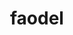 ---
title: "faodel"
layout: cache
categories: [package, develop-2023-11-05]
meta: {"versions": ["1.2108.1"], "compilers": ["gcc@=11.1.0", "gcc@=11.4.0", "gcc@=9.4.0", "oneapi@=2023.2.0"], "oss": ["ubuntu20.04"], "platforms": ["linux"], "targets": ["neoverse_v1", "ppc64le", "x86_64_v3"], "stacks": ["data-vis-sdk", "e4s", "e4s-neoverse_v1", "e4s-oneapi", "e4s-power", "root"], "num_specs": 8, "num_specs_by_stack": {"root": 8, "e4s-neoverse_v1": 2, "e4s-power": 1, "data-vis-sdk": 2, "e4s": 2, "e4s-oneapi": 1}}
spec_details: [{"hash": "f2e63l6chzwvkgcrklpm2lfsn6c6sgjj", "compiler": "gcc@=11.4.0", "versions": ["1.2108.1"], "os": "ubuntu20.04", "platform": "linux", "target": "neoverse_v1", "variants": ["build_system=cmake", "build_type=Release", "generator=make", "+hdf5", "~ipo", "logging=stdout", "+mpi", "network=libfabric", "serializer=xdr", "+shared", "+tcmalloc"], "stacks": ["root", "e4s-neoverse_v1"], "size": "-", "tarball": "https://binaries.spack.io/releases/develop-2023-11-05/build_cache/linux-ubuntu20.04-neoverse_v1/gcc-11.4.0/faodel-1.2108.1/linux-ubuntu20.04-neoverse_v1-gcc-11.4.0-faodel-1.2108.1-f2e63l6chzwvkgcrklpm2lfsn6c6sgjj.spack"}, {"hash": "z7oeuvxeiio533shmbwczlx7lqc3vmnd", "compiler": "gcc@=11.4.0", "versions": ["1.2108.1"], "os": "ubuntu20.04", "platform": "linux", "target": "neoverse_v1", "variants": ["build_system=cmake", "build_type=Release", "generator=make", "~hdf5", "~ipo", "logging=stdout", "+mpi", "network=nnti", "serializer=xdr", "+shared", "+tcmalloc"], "stacks": ["root", "e4s-neoverse_v1"], "size": "-", "tarball": "https://binaries.spack.io/releases/develop-2023-11-05/build_cache/linux-ubuntu20.04-neoverse_v1/gcc-11.4.0/faodel-1.2108.1/linux-ubuntu20.04-neoverse_v1-gcc-11.4.0-faodel-1.2108.1-z7oeuvxeiio533shmbwczlx7lqc3vmnd.spack"}, {"hash": "3ud34qbze3izfxo5cv2bb3mvkcxdf2wp", "compiler": "gcc@=9.4.0", "versions": ["1.2108.1"], "os": "ubuntu20.04", "platform": "linux", "target": "ppc64le", "variants": ["build_system=cmake", "build_type=Release", "generator=make", "~hdf5", "~ipo", "logging=stdout", "+mpi", "network=nnti", "serializer=xdr", "+shared", "~tcmalloc"], "stacks": ["root", "e4s-power"], "size": "-", "tarball": "https://binaries.spack.io/releases/develop-2023-11-05/build_cache/linux-ubuntu20.04-ppc64le/gcc-9.4.0/faodel-1.2108.1/linux-ubuntu20.04-ppc64le-gcc-9.4.0-faodel-1.2108.1-3ud34qbze3izfxo5cv2bb3mvkcxdf2wp.spack"}, {"hash": "vjpsr3plyrtaur4jkiwzs5bxywszlvqc", "compiler": "gcc@=11.1.0", "versions": ["1.2108.1"], "os": "ubuntu20.04", "platform": "linux", "target": "x86_64_v3", "variants": ["build_system=cmake", "build_type=Release", "generator=make", "+hdf5", "~ipo", "logging=stdout", "+mpi", "network=libfabric", "serializer=xdr", "+shared", "+tcmalloc"], "stacks": ["data-vis-sdk", "root"], "size": "-", "tarball": "https://binaries.spack.io/releases/develop-2023-11-05/build_cache/linux-ubuntu20.04-x86_64_v3/gcc-11.1.0/faodel-1.2108.1/linux-ubuntu20.04-x86_64_v3-gcc-11.1.0-faodel-1.2108.1-vjpsr3plyrtaur4jkiwzs5bxywszlvqc.spack"}, {"hash": "nooban3npixgtvzzqjnhsh2sivf32ys4", "compiler": "gcc@=11.1.0", "versions": ["1.2108.1"], "os": "ubuntu20.04", "platform": "linux", "target": "x86_64_v3", "variants": ["build_system=cmake", "build_type=Release", "generator=make", "+hdf5", "~ipo", "logging=stdout", "+mpi", "network=libfabric", "serializer=xdr", "+shared", "+tcmalloc"], "stacks": ["data-vis-sdk", "root"], "size": "-", "tarball": "https://binaries.spack.io/releases/develop-2023-11-05/build_cache/linux-ubuntu20.04-x86_64_v3/gcc-11.1.0/faodel-1.2108.1/linux-ubuntu20.04-x86_64_v3-gcc-11.1.0-faodel-1.2108.1-nooban3npixgtvzzqjnhsh2sivf32ys4.spack"}, {"hash": "tn3wcypjsp22eecyh52pzwr7hjwun3ks", "compiler": "gcc@=11.4.0", "versions": ["1.2108.1"], "os": "ubuntu20.04", "platform": "linux", "target": "x86_64_v3", "variants": ["build_system=cmake", "build_type=Release", "generator=make", "~hdf5", "~ipo", "logging=stdout", "+mpi", "network=nnti", "serializer=xdr", "+shared", "+tcmalloc"], "stacks": ["e4s", "root"], "size": "-", "tarball": "https://binaries.spack.io/releases/develop-2023-11-05/build_cache/linux-ubuntu20.04-x86_64_v3/gcc-11.4.0/faodel-1.2108.1/linux-ubuntu20.04-x86_64_v3-gcc-11.4.0-faodel-1.2108.1-tn3wcypjsp22eecyh52pzwr7hjwun3ks.spack"}, {"hash": "zmbxjk5mhie5cqogz2atqe4e232f4qrk", "compiler": "gcc@=11.4.0", "versions": ["1.2108.1"], "os": "ubuntu20.04", "platform": "linux", "target": "x86_64_v3", "variants": ["build_system=cmake", "build_type=Release", "generator=make", "+hdf5", "~ipo", "logging=stdout", "+mpi", "network=libfabric", "serializer=xdr", "+shared", "+tcmalloc"], "stacks": ["e4s", "root"], "size": "-", "tarball": "https://binaries.spack.io/releases/develop-2023-11-05/build_cache/linux-ubuntu20.04-x86_64_v3/gcc-11.4.0/faodel-1.2108.1/linux-ubuntu20.04-x86_64_v3-gcc-11.4.0-faodel-1.2108.1-zmbxjk5mhie5cqogz2atqe4e232f4qrk.spack"}, {"hash": "5gay7ompiajdu5leb6jupsaqtsovzqxq", "compiler": "oneapi@=2023.2.0", "versions": ["1.2108.1"], "os": "ubuntu20.04", "platform": "linux", "target": "x86_64_v3", "variants": ["build_system=cmake", "build_type=Release", "generator=make", "~hdf5", "~ipo", "logging=stdout", "+mpi", "network=nnti", "serializer=xdr", "+shared", "+tcmalloc"], "stacks": ["e4s-oneapi", "root"], "size": "-", "tarball": "https://binaries.spack.io/releases/develop-2023-11-05/build_cache/linux-ubuntu20.04-x86_64_v3/oneapi-2023.2.0/faodel-1.2108.1/linux-ubuntu20.04-x86_64_v3-oneapi-2023.2.0-faodel-1.2108.1-5gay7ompiajdu5leb6jupsaqtsovzqxq.spack"}]
---